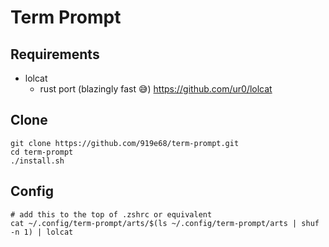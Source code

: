 # Term Prompt

## Requirements

- lolcat
  - rust port (blazingly fast 😅) <https://github.com/ur0/lolcat>

## Clone

```text
git clone https://github.com/919e68/term-prompt.git
cd term-prompt
./install.sh
```

## Config

```text
# add this to the top of .zshrc or equivalent
cat ~/.config/term-prompt/arts/$(ls ~/.config/term-prompt/arts | shuf -n 1) | lolcat
```
